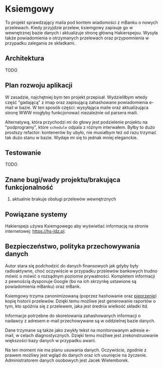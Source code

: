 # Ksiemgowy

To projekt sprawdzający maila pod kontem wiadomości z mBanku o nowych
przelewach.  Kiedy przyjdzie przelew, ksiemgowy zapisuje go w wewnętrznej bazie
danych i aktualizuje stronę główną Hakierspejsu. Wysyła także powiadomienia o
otrzymanych przelewach oraz przypomnienia w przypadku zalegania ze składkami.

## Architektura

TODO

## Plan rozwoju aplikacji

W zasadzie, najchętniej bym ten projekt przepisał. Wydzieliłbym wtedy część
"gadającą" z imap oraz zapisującą zahashowane powiadomienia e-mail w bazie. W
ten sposób części: wysyłająca maile oraz aktualizująca stronę WWW mogłyby
funkcjonować niezależnie od parsera maili.

Alternatywą, która przychodzi mi do głowy jest podzielenie projektu na
"podprogramy", które `schedule` odpala z różnym interwałem. Byłby to dużo
prostszy refactor: kontenerów by ubyło, nie musiałbym też od razu trzymać tak
dużo stanu w bazie. Wydaje mi się to jednak mniej eleganckie.

## Testowanie

TODO

## Znane bugi/wady projektu/brakująca funkcjonalność

1. aktualnie brakuje obsługi przelewów wewnętrznych

## Powiązane systemy

Hakierspejs używa Ksiemgowego aby wyświetlać informację na stronie
internetowej: https://hs-ldz.pl.

## Bezpieczeństwo, polityka przechowywania danych

Autor stara się podchodzić do danych finansowych jak gdyby były radioaktywne,
choć oczywiście w przypadku przelewów bankowych trudno mówić o mówić o rozsądnym
poziomie prywatności. Kompletem informacji z pewnością dysponuje Google (bo na
ich skrzynkę ustawione są powiadomienia mBanku) oraz mBank.

Ksiemgowy trzyma zanonimizowaną (poprzez hashowanie oraz
<a href="https://en.wikipedia.org/wiki/Pepper_(cryptography)">pieprzenie</a>)
kopię historii przelewów. Dzięki temu możliwe jest generowanie raportów o
tym, kto spóźnia się z przelewem, jaka jest średnia wielkość składki itd.

Informacje potrzebne do skorelowania zahashowanych informacji o nadawcy z adresem
e-mail przechowywane są w oddzielnej bazie danych.

Dane trzymane są także jako zwykły tekst na monitorowanym adresie e-mail, w celach
diagnostycznych. Dzięki temu możliwe jest zrekonstruowanie większości bazy danych
w przypadku awarii.

Na ten moment nie ma planu usuwania danych. Oczywiście, zgodnie z prawem możliwy
jest wgląd do danych oraz ich usunięcie na życzenie. Administratorem danych
osobowych jest Jacek Wielemborek.
